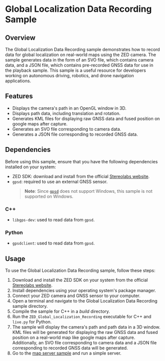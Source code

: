 # Global Localization Data Recording Sample

## Overview

The Global Localization Data Recording sample demonstrates how to record data for global localization on real-world maps using the ZED camera. The sample generates data in the form of an SVO file, which contains camera data, and a JSON file, which contains pre-recorded GNSS data for use in the playback sample. This sample is a useful resource for developers working on autonomous driving, robotics, and drone navigation applications.

## Features

- Displays the camera's path in an OpenGL window in 3D.
- Displays path data, including translation and rotation.
- Generates KML files for displaying raw GNSS data and fused position on google maps after capture.
- Generates an SVO file corresponding to camera data.
- Generates a JSON file corresponding to recorded GNSS data.

## Dependencies

Before using this sample, ensure that you have the following dependencies installed on your system:

- ZED SDK: download and install from the official [Stereolabs website](https://www.stereolabs.com/developers/release/).
- `gpsd`: required to use an external GNSS sensor.
  > **Note**: Since [`gpsd`](https://gpsd.gitlab.io/gpsd/index.html) does not support Windows, this sample is not supported on Windows.

### C++

- `libgps-dev`: used to read data from `gpsd`.

### Python

- `gpsdclient`: used to read data from `gpsd`.

## Usage

To use the Global Localization Data Recording sample, follow these steps:

1. Download and install the ZED SDK on your system from the official [Stereolabs website](https://www.stereolabs.com/developers/release/).
2. Install dependencies using your operating system's package manager.
3. Connect your ZED camera and GNSS sensor to your computer.
4. Open a terminal and navigate to the Global Localization Data Recording sample directory.
5. Compile the sample for C++ in a *build* directory.
6. Run the `ZED_Global_Localization_Recording` executable for C++ and `live.py` for Python.
7. The sample will display the camera's path and path data in a 3D window. KML files will be generated for displaying the raw GNSS data and fused position on a real-world map like google maps after capture. Additionally, an SVO file corresponding to camera data and a JSON file corresponding to recorded GNSS data will be generated.
8. Go to the [map server sample](./map%20server) and run a simple server.
